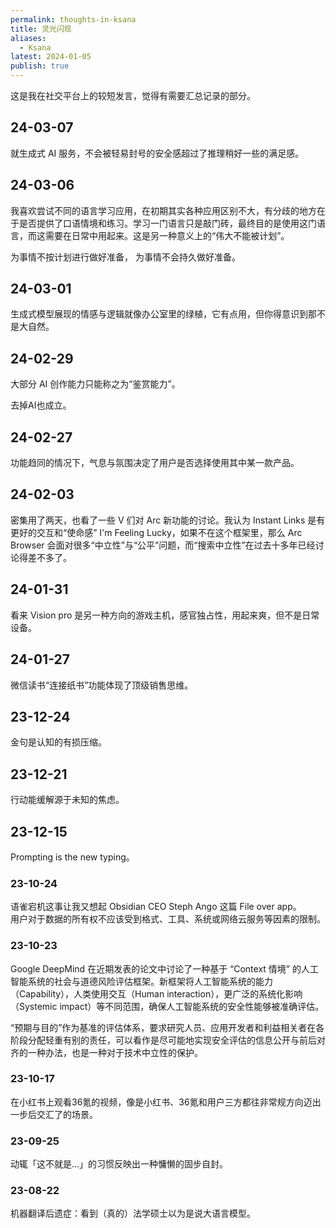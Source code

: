 ```yaml
---
permalink: thoughts-in-ksana
title: 灵光闪现
aliases:
  - Ksana
latest: 2024-01-05
publish: true
---
```

这是我在社交平台上的较短发言，觉得有需要汇总记录的部分。

## 24-03-07

就生成式 AI 服务，不会被轻易封号的安全感超过了推理稍好一些的满足感。

## 24-03-06

我喜欢尝试不同的语言学习应用，在初期其实各种应用区别不大，有分歧的地方在于是否提供了口语情境和练习。学习一门语言只是敲门砖，最终目的是使用这门语言，而这需要在日常中用起来。这是另一种意义上的“伟大不能被计划”。

为事情不按计划进行做好准备，  为事情不会持久做好准备。

## 24-03-01

生成式模型展现的情感与逻辑就像办公室里的绿植，它有点用，但你得意识到那不是大自然。

## 24-02-29

大部分 AI 创作能力只能称之为“鉴赏能力”。

去掉AI也成立。

## 24-02-27

功能趋同的情况下，气息与氛围决定了用户是否选择使用其中某一款产品。

## 24-02-03

密集用了两天，也看了一些 V 们对 Arc 新功能的讨论。我认为 Instant Links 是有更好的交互和“使命感” I'm Feeling Lucky，如果不在这个框架里，那么 Arc Browser 会面对很多“中立性”与“公平”问题，而“搜索中立性”在过去十多年已经讨论得差不多了。

## 24-01-31

看来 Vision pro 是另一种方向的游戏主机，感官独占性，用起来爽，但不是日常设备。

## 24-01-27

微信读书“连接纸书”功能体现了顶级销售思维。

## 23-12-24

金句是认知的有损压缩。

## 23-12-21

行动能缓解源于未知的焦虑。

## 23-12-15

Prompting is the new typing。

### 23-10-24

语雀宕机这事让我又想起 Obsidian CEO Steph Ango 这篇 File over app。  
用户对于数据的所有权不应该受到格式、工具、系统或网络云服务等因素的限制。

### 23-10-23

Google DeepMind 在近期发表的论文中讨论了一种基于 “Context 情境” 的人工智能系统的社会与道德风险评估框架。新框架将人工智能系统的能力（Capability），人类使用交互（Human interaction），更广泛的系统化影响（Systemic impact）等不同范围，确保人工智能系统的安全性能够被准确评估。  
  
“预期与目的”作为基准的评估体系，要求研究人员、应用开发者和利益相关者在各阶段分配轻重有别的责任，可以看作是尽可能地实现安全评估的信息公开与前后对齐的一种办法，也是一种对于技术中立性的保护。

### 23-10-17

在小红书上观看36氪的视频，像是小红书、36氪和用户三方都往非常规方向迈出一步后交汇了的场景。

### 23-09-25

动辄「这不就是...」的习惯反映出一种慵懒的固步自封。

### 23-08-22

机器翻译后遗症：看到（真的）法学硕士以为是说大语言模型。